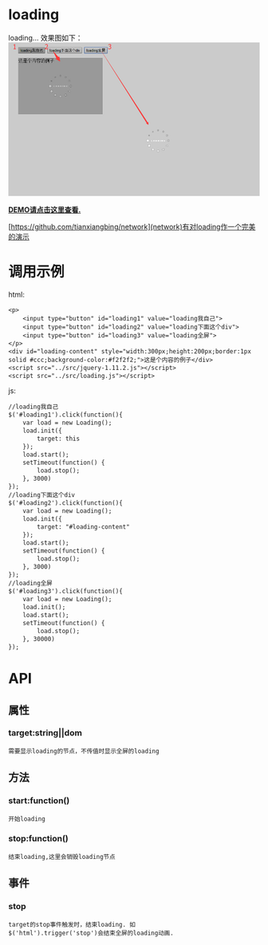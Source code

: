 # loading
loading...
效果图如下：
![loading](example/loading.jpg)

**[DEMO请点击这里查看.](http://www.lovewebgames.com/jsmodule/loading.html "loading demo")**

[https://github.com/tianxiangbing/network](network)有对loading作一个完美的演示

# 调用示例
html:

	<p>
		<input type="button" id="loading1" value="loading我自己">
		<input type="button" id="loading2" value="loading下面这个div">
		<input type="button" id="loading3" value="loading全屏">
	</p>
	<div id="loading-content" style="width:300px;height:200px;border:1px solid #ccc;background-color:#f2f2f2;">这是个内容的例子</div>
	<script src="../src/jquery-1.11.2.js"></script>
	<script src="../src/loading.js"></script>
js:

	//loading我自己
	$('#loading1').click(function(){
		var load = new Loading();
		load.init({
			target: this
		});
		load.start();
		setTimeout(function() {
			load.stop();
		}, 3000)
	});
	//loading下面这个div
	$('#loading2').click(function(){
		var load = new Loading();
		load.init({
			target: "#loading-content"
		});
		load.start();
		setTimeout(function() {
			load.stop();
		}, 3000)
	});
	//loading全屏
	$('#loading3').click(function(){
		var load = new Loading();
		load.init();
		load.start();
		setTimeout(function() {
			load.stop();
		}, 30000)
	});
# API
## 属性
### target:string||dom
	需要显示loading的节点，不传值时显示全屏的loading
## 方法
### start:function()
	开始loading
### stop:function()
	结束loading,这里会销毁loading节点
## 事件
### stop
	target的stop事件触发时，结束loading. 如
	$('html').trigger('stop')会结束全屏的loading动画.
